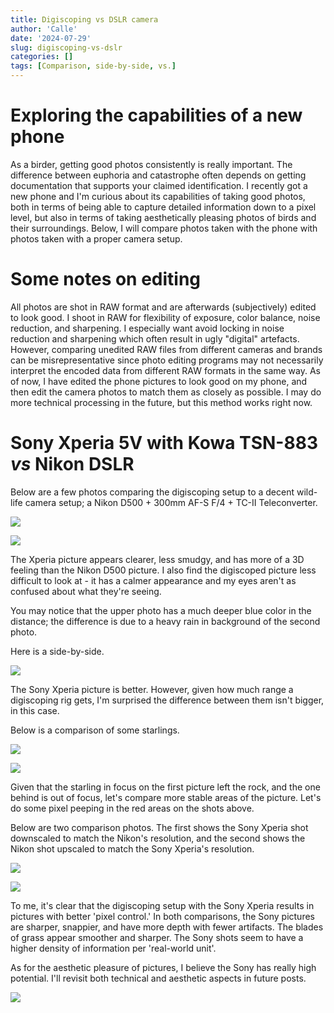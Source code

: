 ```yaml
---
title: Digiscoping vs DSLR camera
author: 'Calle'
date: '2024-07-29'
slug: digiscoping-vs-dslr
categories: []
tags: [Comparison, side-by-side, vs.]
---
```


# Exploring the capabilities of a new phone

As a birder, getting good photos consistently is really important. The difference between euphoria and catastrophe often depends on getting documentation that supports your claimed identification. I recently got a new phone and I'm curious about its capabilities of taking good photos, both in terms of being able to capture detailed information down to a pixel level, but also in terms of taking aesthetically pleasing photos of birds and their surroundings. Below, I will compare photos taken with the phone with photos taken with a proper camera setup. 

# Some notes on editing

All photos are shot in RAW format and are afterwards (subjectively) edited to look good. I shoot in RAW for flexibility of exposure, color balance, noise reduction, and sharpening. I especially want avoid locking in noise reduction and sharpening which often result in ugly "digital" artefacts. However, comparing unedited RAW files from different cameras and brands can be misrepresentative since photo editing programs may not necessarily interpret the encoded data from different RAW formats in the same way. As of now, I have edited the phone pictures to look good on my phone, and then edit the camera photos to match them as closely as possible. I may do more technical processing in the future, but this method works right now. 

# Sony Xperia 5V with Kowa TSN-883 *vs* Nikon DSLR  

Below are a few photos comparing the digiscoping setup to a decent wild-life camera setup; a Nikon D500 + 300mm AF-S F/4 + TC-II Teleconverter.

![](data/gbbg_xperia.jpg)

![](data/gbbg_nikon.jpg)

The Xperia picture appears clearer, less smudgy, and has more of a 3D feeling than the Nikon D500 picture. I also find the digiscoped picture less difficult to look at - it has a calmer appearance and my eyes aren't as confused about what they're seeing. 

You may notice that the upper photo has a much deeper blue color in the distance; the difference is due to a heavy rain in background of the second photo.

Here is a side-by-side.

![](data/gbbg_medium.jpg)

The Sony Xperia picture is better. However, given how much range a digiscoping rig gets, I'm surprised the difference between them isn't bigger, in this case. 

Below is a comparison of some starlings.

![](data/starlings_xperia.jpg)

![](data/starlings_nikon.jpg)


Given that the starling in focus on the first picture left the rock, and the one behind is out of focus, let's compare more stable areas of the picture. Let's do some pixel peeping in the red areas on the shots above.

Below are two comparison photos. The first shows the Sony Xperia shot downscaled to match the Nikon's resolution, and the second shows the Nikon shot upscaled to match the Sony Xperia's resolution.

![](data/starling_rock_comparison_scaling1.jpg)



![](data/starling_rock_comparison_scaling2.jpg)

To me, it's clear that the digiscoping setup with the Sony Xperia results in pictures with better 'pixel control.' In both comparisons, the Sony pictures are sharper, snappier, and have more depth with fewer artifacts. The blades of grass appear smoother and sharper. The Sony shots seem to have a higher density of information per 'real-world unit'.

As for the aesthetic pleasure of pictures, I believe the Sony has really high potential. I'll revisit both technical and aesthetic aspects in future posts.

![](data/20240728_185315.jpg)


